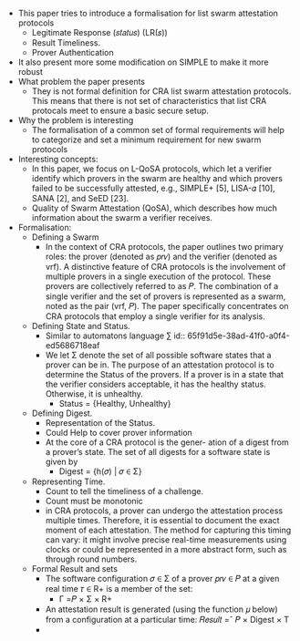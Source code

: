 - This paper tries to introduce a formalisation for list swarm attestation protocols
	- Legitimate Response (𝑠𝑡𝑎𝑡𝑢𝑠) (LR(𝑠))
	- Result Timeliness.
	- Prover Authentication
- It also present more some modification on SIMPLE to make it more robust
- What problem the paper presents
	- They is not formal definition for CRA list swarm attestation protocols. This means that there is not set of characteristics that list CRA protocals meet to ensure a basic secure setup.
- Why the problem is interesting
	- The formalisation of a common set of formal requirements will help to categorize and set a minimum requirement for new swarm protocols
- Interesting concepts:
	- In this paper, we focus on L-QoSA protocols, which let a verifier identify which provers in the swarm are healthy and which provers failed to be successfully attested, e.g., SIMPLE+ [5], LISA-𝛼 [10], SANA [2], and SeED [23].
	- Quality of Swarm Attestation (QoSA), which describes how much information about the swarm a verifier receives.
- Formalisation:
	- Defining a Swarm
		- In the context of CRA protocols, the paper outlines two primary roles: the prover (denoted as 𝑝𝑟𝑣) and the verifier (denoted as vrf). A distinctive feature of CRA protocols is the involvement of multiple provers in a single execution of the protocol. These provers are collectively referred to as 𝑃. The combination of a single verifier and the set of provers is represented as a swarm, noted as the pair (vrf, 𝑃). The paper specifically concentrates on CRA protocols that employ a single verifier for its analysis.
	- Defining State and Status.
		- Similar to automatons language ∑ 
		  id:: 65f91d5e-38ad-41f0-a0f4-ed5686718eaf
		- We let Σ denote the set of all possible software states that a prover can be in. The purpose of an attestation protocol is to determine the Status of the provers. If a prover is in a state that the verifier considers acceptable, it has the healthy status. Otherwise, it is unhealthy.
			- Status = {Healthy, Unhealthy}
	- Defining Digest.
		- Representation of the Status.
		- Could Help to cover prover information
		- At the core of a CRA protocol is the gener- ation of a digest from a prover’s state. The set of all digests for a software state is given by
			- Digest = {h(𝜎) | 𝜎 ∈ Σ}
	- Representing Time.
		- Count to tell the timeliness of a challenge.
		- Count must be monotonic
		- in CRA protocols, a prover can undergo the attestation process multiple times. Therefore, it is essential to document the exact moment of each attestation. The method for capturing this timing can vary: it might involve precise real-time measurements using clocks or could be represented in a more abstract form, such as through round numbers.
	- Formal Result and sets
		- The software configuration 𝜎 ∈ Σ of a prover 𝑝𝑟𝑣 ∈ 𝑃 at a given real time 𝜏 ∈ R+ is a member of the set:
			- Γ =𝑃 × Σ × R+
		- An attestation result is generated (using the function 𝜇 below) from
		  a configuration at a particular time:
		  𝑅𝑒𝑠𝑢𝑙𝑡 =ˆ 𝑃 × Digest × T
		-